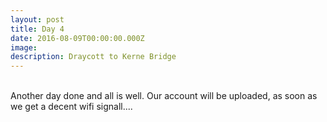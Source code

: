 ```yaml
---
layout: post
title: Day 4
date: 2016-08-09T00:00:00.000Z
image:
description: Draycott to Kerne Bridge
---
```



<br>Another day done and all is well. Our account will be uploaded, as soon as we get a decent wifi signall....